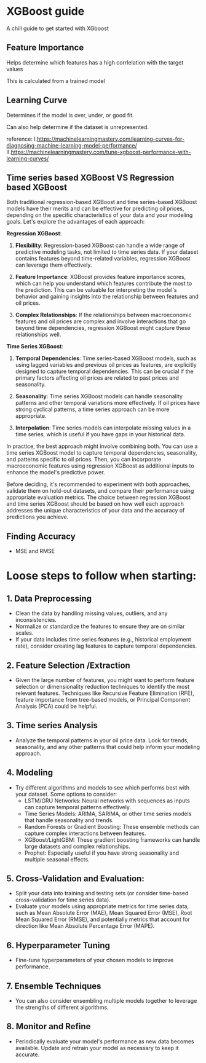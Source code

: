
# XGBoost guide

A chill guide to get started with XGboost


## Feature Importance
Helps determine which features has a high corrlelation with the target values 

This is calculated from a trained model 
## Learning Curve 
Determines if the model is over, under, or good fit. 

Can also help determine if the dataset is unrepresented. 

reference:
 I.https://machinelearningmastery.com/learning-curves-for-diagnosing-machine-learning-model-performance/
II.https://machinelearningmastery.com/tune-xgboost-performance-with-learning-curves/


## Time series based XGBoost VS Regression based XGBoost
Both traditional regression-based XGBoost and time series-based XGBoost models have their merits and can be effective for predicting oil prices, depending on the specific characteristics of your data and your modeling goals. Let's explore the advantages of each approach:

**Regression XGBoost**:

1. **Flexibility**: Regression-based XGBoost can handle a wide range of predictive modeling tasks, not limited to time series data. If your dataset contains features beyond time-related variables, regression XGBoost can leverage them effectively.

2. **Feature Importance**: XGBoost provides feature importance scores, which can help you understand which features contribute the most to the prediction. This can be valuable for interpreting the model's behavior and gaining insights into the relationship between features and oil prices.

3. **Complex Relationships**: If the relationships between macroeconomic features and oil prices are complex and involve interactions that go beyond time dependencies, regression XGBoost might capture these relationships well.

**Time Series XGBoost**:

1. **Temporal Dependencies**: Time series-based XGBoost models, such as using lagged variables and previous oil prices as features, are explicitly designed to capture temporal dependencies. This can be crucial if the primary factors affecting oil prices are related to past prices and seasonality.

2. **Seasonality**: Time series XGBoost models can handle seasonality patterns and other temporal variations more effectively. If oil prices have strong cyclical patterns, a time series approach can be more appropriate.

3. **Interpolation**: Time series models can interpolate missing values in a time series, which is useful if you have gaps in your historical data.

In practice, the best approach might involve combining both. You can use a time series XGBoost model to capture temporal dependencies, seasonality, and patterns specific to oil prices. Then, you can incorporate macroeconomic features using regression XGBoost as additional inputs to enhance the model's predictive power.

Before deciding, it's recommended to experiment with both approaches, validate them on hold-out datasets, and compare their performance using appropriate evaluation metrics. The choice between regression XGBoost and time series XGBoost should be based on how well each approach addresses the unique characteristics of your data and the accuracy of predictions you achieve.
## Finding Accuracy 
- MSE and RMSE
# Loose steps to follow when starting:
## 1. Data Preprocessing
- Clean the data by handling missing values, outliers, and any inconsistencies.
- Normalize or standardize the features to ensure they are on similar scales.
- If your data includes time series features (e.g., historical employment rate), consider creating lag features to capture temporal dependencies.
## 2. Feature Selection /Extraction
- Given the large number of features, you might want to perform feature selection or dimensionality reduction techniques to identify the most relevant features. Techniques like Recursive Feature Elimination (RFE), feature importance from tree-based models, or Principal Component Analysis (PCA) could be helpful.
## 3. Time series Analysis
- Analyze the temporal patterns in your oil price data. Look for trends, seasonality, and any other patterns that could help inform your modeling approach.
## 4. Modeling
- Try different algorithms and models to see which performs best with your dataset. Some options to consider:
    - LSTM/GRU Networks: Neural networks with sequences as inputs can capture temporal patterns effectively.
    - Time Series Models: ARIMA, SARIMA, or other time series models that handle seasonality and trends.
    - Random Forests or Gradient Boosting: These ensemble methods can capture complex interactions between features.
    - XGBoost/LightGBM: These gradient boosting frameworks can handle large datasets and complex relationships.
    - Prophet: Especially useful if you have strong seasonality and multiple seasonal effects.
## 5. Cross-Validation and Evaluation:
- Split your data into training and testing sets (or consider time-based cross-validation for time series data).
- Evaluate your models using appropriate metrics for time series data, such as Mean Absolute Error (MAE), Mean Squared Error (MSE), Root Mean Squared Error (RMSE), and potentially metrics that account for direction like Mean Absolute Percentage Error (MAPE).
## 6. Hyperparameter Tuning
- Fine-tune hyperparameters of your chosen models to improve performance.
## 7. Ensemble Techniques
- You can also consider ensembling multiple models together to leverage the strengths of different algorithms.
## 8. Monitor and Refine
- Periodically evaluate your model's performance as new data becomes available. Update and retrain your model as necessary to keep it accurate.
